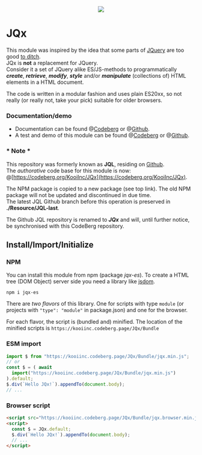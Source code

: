 <div align="center">
  <!-- bundlephobia is broken !<a href="https://bundlephobia.com/package/jqx-es@latest" rel="nofollow"
    ><img src="https://badgen.net/bundlephobia/min/jqx-es"></a> -->
  <a target="_blank" href="https://www.npmjs.com/package/jqx-es"
    ><img src="https://img.shields.io/npm/v/jqx-es.svg?labelColor=cb3837&logo=npm&color=dcfdd9"></a>
</div>

# JQx

This module was inspired by the idea that some parts of [JQuery](https://jquery.com) are too good [to ditch](https://youmightnotneedjquery.com/).  
JQx is **not** a replacement for JQuery.  
Consider it a set of JQuery alike ES/JS-methods to programmatically ***create***, ***retrieve***, ***modify***, ***style*** and/or ***manipulate***
(collections of) HTML elements in a HTML document.

The code is written in a modular fashion and uses plain ES20xx, so not really (or really not, take your pick) suitable for older browsers.

### Documentation/demo
- Documentation can be found @[Codeberg](https://kooiinc.codeberg.page/JQx/Resource/Docs/)
or @[Github](https://kooiinc.github.io/JQx/Resource/Docs).  
- A test and demo of this module can be found @[Codeberg](https://kooiinc.codeberg.page/JQx/Resource/Demo)
or @[Github](https://kooiinc.github.io/JQx/Resource/Demo).

### * Note *
This repository was formerly known as **JQL**, residing on [Github](https://github.com/KooiInc/JQx).  
The *authorative* code base for this module is now: @[https://codeberg.org/KooiInc/JQx](https://codeberg.org/KooiInc/JQx).

The NPM package is copied to a new package (see top link). The old NPM package will not be updated and 
discontinued in due time.  
The latest JQL Github branch before this operation is preserved in **./Resource/JQL-last**.

The Github JQL repository is renamed to _**JQx**_ and will, until further notice, be synchronised with this CodeBerg repository. 

## Install/Import/Initialize

### NPM 
You can install this module from npm (package *jqx-es*). To create a HTML tree (DOM Object) server side you need a library like [jsdom](https://github.com/jsdom/jsdom).
```
npm i jqx-es
```

There are *two flavors* of this library. One for scripts with type `module` (or projects with `"type": "module"` in package.json) and one for the browser.

For each flavor, the script is (bundled and) minified. The location of the minified scripts is `https://kooiinc.codeberg.page/JQx/Bundle`

### ESM import
```javascript
import $ from "https://kooiinc.codeberg.page/JQx/Bundle/jqx.min.js";
// or
const $ = ( await 
  import("https://kooiinc.codeberg.page/JQx/Bundle/jqx.min.js") 
).default;
$.div(`Hello JQx!`).appendTo(document.body);
// ...
```

### Browser script
```html
<script src="https://kooiinc.codeberg.page/JQx/Bundle/jqx.browser.min.js"></script>
<script>
  const $ = JQx.default;
  $.div(`Hello JQx!`).appendTo(document.body);
  // ...
</script>
```
